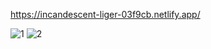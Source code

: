 https://incandescent-liger-03f9cb.netlify.app/

![1](https://user-images.githubusercontent.com/79927814/187048817-589164d5-1408-4a21-8ed8-94f9b17ae33f.png)
![2](https://user-images.githubusercontent.com/79927814/187048820-8cb456d9-799b-46e0-b627-7722afe7cd67.png)
